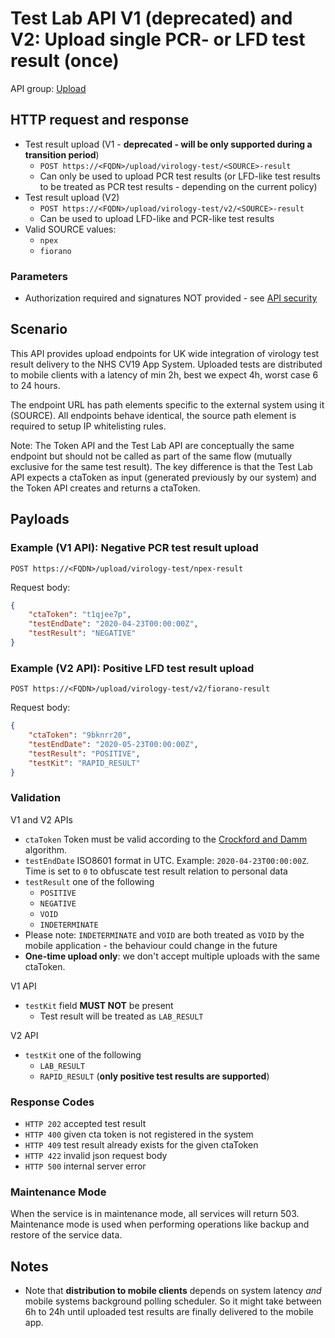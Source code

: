 # Test Lab API V1 (deprecated) and V2: Upload single PCR- or LFD test result (once)

API group: [Upload](../guidebook.md#system-apis-and-interfaces)

## HTTP request and response

- Test result upload (V1 - **deprecated - will be only supported during a transition period**)
  - ```POST https://<FQDN>/upload/virology-test/<SOURCE>-result```
  - Can only be used to upload PCR test results (or LFD-like test results to be treated as PCR test results - depending on the current policy)
- Test result upload (V2)
  - ```POST https://<FQDN>/upload/virology-test/v2/<SOURCE>-result```
  - Can be used to upload LFD-like and PCR-like test results  
- Valid SOURCE values: 
  - `npex`
  - `fiorano`


### Parameters

- Authorization required and signatures NOT provided - see [API security](./security.md)

## Scenario

This API provides upload endpoints for UK wide integration of virology test result delivery to the NHS CV19 App System. Uploaded tests are distributed to mobile clients with a latency of min 2h, best we expect 4h, worst case 6 to 24 hours.

The endpoint URL has path elements specific to the external system using it (SOURCE). All endpoints behave identical, the source path element is required to setup IP whitelisting rules.

Note: The Token API and the Test Lab API are conceptually the same endpoint but should not be called as part of the same flow (mutually exclusive for the same test result).  The key difference is that the Test Lab API expects a ctaToken as input (generated previously by our system) and the Token API creates and returns a ctaToken. 
  
## Payloads

### Example (V1 API): Negative PCR test result upload

```POST https://<FQDN>/upload/virology-test/npex-result```

Request body:
```json
{
    "ctaToken": "t1qjee7p",
    "testEndDate": "2020-04-23T00:00:00Z",
    "testResult": "NEGATIVE"
}
```









### Example (V2 API): Positive LFD test result upload

```POST https://<FQDN>/upload/virology-test/v2/fiorano-result```

Request body:
```json
{
    "ctaToken": "9bknrr20",
    "testEndDate": "2020-05-23T00:00:00Z",
    "testResult": "POSITIVE",
    "testKit": "RAPID_RESULT"    
}
```







### Validation

V1 and V2 APIs

- `ctaToken` Token must be valid according to the [Crockford and Damm](../../design/details/crockford-damm.md) algorithm.
- `testEndDate` ISO8601 format in UTC. Example: `2020-04-23T00:00:00Z`. Time is set to `0` to obfuscate test result relation to personal data
- `testResult` one of the following
  - `POSITIVE`
  - `NEGATIVE`
  - `VOID`
  - `INDETERMINATE`
- Please note: `INDETERMINATE` and `VOID` are both treated as `VOID` by the mobile application - the behaviour could change in the future
- **One-time upload only**: we don't accept multiple uploads with the same ctaToken.

V1 API

- `testKit` field **MUST NOT** be present
  - Test result will be treated as `LAB_RESULT`

V2 API

- `testKit`  one of the following
  - `LAB_RESULT`  
  - `RAPID_RESULT` (**only positive test results are supported**)

### Response Codes

  - `HTTP 202` accepted test result
  - `HTTP 400` given cta token is not registered in the system
  - `HTTP 409` test result already exists for the given ctaToken
  - `HTTP 422` invalid json request body
  - `HTTP 500` internal server error

### Maintenance Mode

When the service is in maintenance mode, all services will return 503. Maintenance mode is used when performing operations like backup and restore of the service data.

## Notes

- Note that **distribution to mobile clients** depends on system latency *and* mobile systems background polling scheduler. So it might take between 6h to 24h until uploaded test results are finally delivered to the mobile app.
